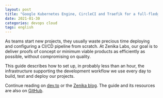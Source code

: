 ```yaml
---
layout: post
title: "Google Kubernetes Engine, CircleCI and Traefik for a full-fledged GitOps platform in the cloud"
date: 2021-01-30
categories: devops cloud
tags: english
---
```

As teams start new projects, they usually waste precious time deploying and configuring a CI/CD pipeline from scratch.
At Zenika Labs, our goal is to deliver proofs of concept or minimum viable products as efficiently as possible, without compromising on quality.

This guide describes how to set up, in probably less than an hour, the infrastructure supporting the development workflow we use every day to build, test and deploy our projects.

Continue reading on [dev.to](https://dev.to/zenika/google-kubernetes-engine-circleci-and-traefik-for-a-full-fledged-gitops-platform-in-the-cloud-part-1-2bai)
or the [Zenika blog](https://blog.zenika.com/2021/01/15/google-kubernetes-engine-circleci-and-traefik-for-a-full-fledged-gitops-platform-in-the-cloud-part-1/).
The guide and its resources are also on [GitHub](https://github.com/Zenika/labs-tooling/tree/master/ci-cd-platform-deployment).
